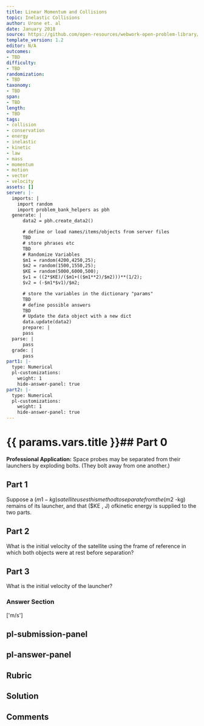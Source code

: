 ```yaml
---
title: Linear Momentum and Collisions
topic: Inelastic Collisions
author: Urone et. al
date: January 2018
source: https://github.com/open-resources/webwork-open-problem-library/tree/master/Contrib/BrockPhysics/College_Physics_Urone/8.Linear_Momentum_and_Collisions/8-05.Inelastic_Collisions/NU_U17_08_05_007.pg
template_version: 1.2
editor: N/A
outcomes:
- TBD
difficulty:
- TBD
randomization:
- TBD
taxonomy:
- TBD
span:
- TBD
length:
- TBD
tags:
- collision
- conservation
- energy
- inelastic
- kinetic
- law
- mass
- momentum
- motion
- vector
- velocity
assets: []
server: |-
  imports: |
    import random
    import problem_bank_helpers as pbh
  generate: |
      data2 = pbh.create_data2()

      # define or load names/items/objects from server files
      TBD
      # store phrases etc
      TBD
      # Randomize Variables
      $m1 = random(4200,4250,25);
      $m2 = random(1500,1550,25);
      $KE = random(5000,6000,500);
      $v1 = ((2*$KE)/($m1+(($m1**2)/$m2)))**(1/2);
      $v2 = (-$m1*$v1)/$m2;

      # store the variables in the dictionary "params"
      TBD
      # define possible answers
      TBD
      # Update the data object with a new dict
      data.update(data2)
      prepare: |
      pass
  parse: |
      pass
  grade: |
      pass
part1: |-
  type: Numerical
  pl-customizations:
    weight: 1
    hide-answer-panel: true
part2: |-
  type: Numerical
  pl-customizations:
    weight: 1
    hide-answer-panel: true
---
```


# {{ params.vars.title }}## Part 0 
<b>Professional Application:</b> Space probes may be separated from their launchers by exploding bolts. (They bolt away from one another.) 
## Part 1 
Suppose a ($m1 -kg) satellite uses this method to separate from the ($m2 -kg) remains of its launcher, and that ($KE , J) ofkinetic energy is supplied to the two parts. 
## Part 2 
What is the initial velocity of the satellite using the frame of reference in which both objects were at rest before separation? 
## Part 3 
What is the initial velocity of the launcher? 


### Answer Section 
['m/s']

## pl-submission-panel 


## pl-answer-panel 


## Rubric 


## Solution 


## Comments 



